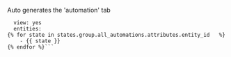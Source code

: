 Auto generates the 'automation' tab

```automation:
  view: yes
  entities:
{% for state in states.group.all_automations.attributes.entity_id   %}
    - {{ state }}
{% endfor %}```
